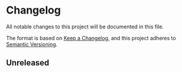 # Changelog

All notable changes to this project will be documented in this file.

The format is based on [Keep a Changelog][], and this project adheres to
[Semantic Versioning][].

## Unreleased

[keep a changelog]: https://keepachangelog.com/en/1.0.0/
[semantic versioning]: https://semver.org/spec/v2.0.0.html
